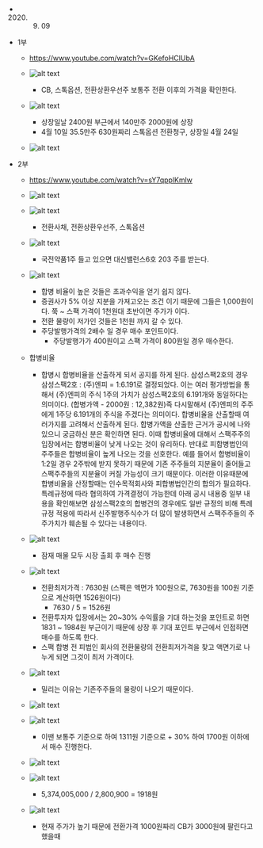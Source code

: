 - 2020. 9.  09
- 1부

  - https://www.youtube.com/watch?v=GKefoHCIUbA

  - ![alt text](image.png)
    - CB, 스톡옵션, 전환상환우선주 보통주 전환 이후의 가격을 확인한다.
  - ![alt text](image-2.png)

    - 상장일날 2400원 부근에서 140만주 2000원에 상장
    - 4월 10일 35.5만주 630원짜리 스톡옵션 전환청구, 상장일 4월 24일

  - ![alt text](image-3.png)

- 2부

  - https://www.youtube.com/watch?v=sY7qpplKmlw
  - ![alt text](image-6.png)
  - ![alt text](image-4.png)
    - 전환사채, 전환상환우선주, 스톡옵션
  - ![alt text](image-5.png)
    - 국전약품1주 들고 있으면 대신밸런스6호 203 주를 받는다.
  - ![alt text](image-7.png)
    - 합병 비율이 높은 것들은 초과수익을 얻기 쉽지 않다.
    - 증권사가 5% 이상 지분을 가져고오는 조건 이기 때문에 그들은 1,000원이다. 쭉 ~ 스팩 가격이 1천원대 초반이면 주가가 이다.
    - 전환 물량이 저가인 것들은 1천원 까지 갈 수 있다.
    - 주당발행가격의 2배수 일 경우 매수 포인트이다.
      - 주당발행가가 400원이고 스팩 가격이 800원일 경우 매수한다.
  - 합병비율

    - 합병시 합병비율을 산출하게 되서 공지를 하게 된다. 삼성스팩2호의 경우 삼성스팩2호 : (주)엔피 = 1:6.191로 결정되었다. 이는 여러 평가방법을 통해서 (주)엔피의 주식 1주의 가치가 삼성스팩2호의 6.191개와 동일하다는 의미이다. (합병가액 - 2000원 : 12,382원)즉 다시말해서 (주)엔피의 주주에게 1주당 6.191개의 주식을 주겠다는 의미이다. 합병비율을 산출할때 여러가지를 고려해서 산출하게 된다. 합병가액을 산출한 근거가 공시에 나와있으니 궁금하신 분은 확인하면 된다. 이때 합병비율에 대해서 스팩주주의 입장에서는 합병비율이 낮게 나오는 것이 유리하다. 반대로 피합병법인의 주주들은 합병비율이 높게 나오는 것을 선호한다. 예를 들어서 합병비율이 1:2일 경우 2주밖에 받지 못하기 때문에 기존 주주들의 지분율이 줄어들고 스팩주주들의 지분율이 커질 가능성이 크기 때문이다. 이러한 이유때문에 합병비율을 산정할때는 인수목적회사와 피합병법인간의 합의가 필요하다. 특례규정에 따라 협의하여 가격결정이 가능한데 아래 공시 내용중 일부 내용을 확인해보면 삼성스팩2호의 합병건의 경우에도 일반 규정의 비해 특례규정 적용에 따라서 신주발행주식수가 더 많이 발생하면서 스팩주주들의 주주가치가 훼손될 수 있다는 내용이다.

  - ![alt text](image-3.png)
    - 잠재 매물 모두 시장 출회 후 매수 진행
  - ![alt text](image-8.png)
    - 전환최저가격 : 7630원 (스팩은 액면가 100원으로, 7630원을 100원 기준으로 계산하면 1526원이다)
      - 7630 / 5 = 1526원
    - 전환투자자 입장에서는 20~30% 수익률을 기대 하는것을 포인트로 하면 1831 ~ 1984원 부근이기 때문에 상장 후 기대 포인트 부근에서 인접하면 매수를 하도록 한다.
    - 스팩 합병 전 피법인 회사의 전환물량의 전환최저가격을 찾고 액면가로 나누게 되면 그것이 최저 가격이다.
  - ![alt text](image-13.png)
    - 밀리는 이유는 기존주주들의 물량이 나오기 때문이다.
  - ![alt text](image-9.png)
  - ![alt text](image-14.png)
    - 이땐 보통주 기준으로 하여 1311원 기준으로 + 30% 하여 1700원 이하에서 매수 진행한다.
  - ![alt text](image-10.png)
  - ![alt text](image-11.png)
    - 5,374,005,000 / 2,800,900 = 1918원
  - ![alt text](image-12.png)
    - 현재 주가가 높기 때문에 전환가격 1000원짜리 CB가 3000원에 팔린다고 했을때
